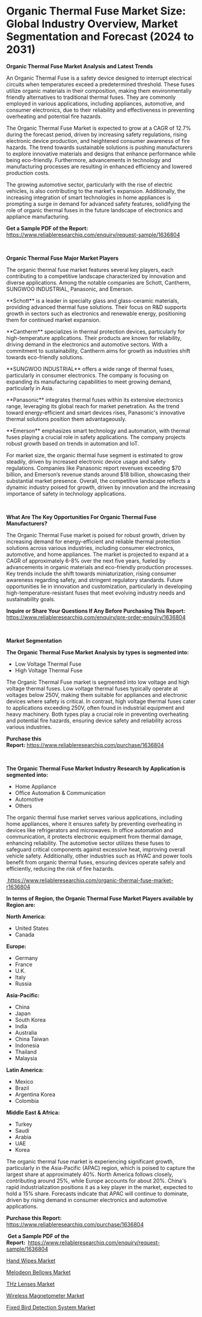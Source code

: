 <p><h1>Organic Thermal Fuse Market Size: Global Industry Overview, Market Segmentation and Forecast (2024 to 2031)</h1></p><p><strong>Organic Thermal Fuse Market Analysis and Latest Trends</strong></p>
<p><p>An Organic Thermal Fuse is a safety device designed to interrupt electrical circuits when temperatures exceed a predetermined threshold. These fuses utilize organic materials in their composition, making them environmentally friendly alternatives to traditional thermal fuses. They are commonly employed in various applications, including appliances, automotive, and consumer electronics, due to their reliability and effectiveness in preventing overheating and potential fire hazards.</p><p>The Organic Thermal Fuse Market is expected to grow at a CAGR of 12.7% during the forecast period, driven by increasing safety regulations, rising electronic device production, and heightened consumer awareness of fire hazards. The trend towards sustainable solutions is pushing manufacturers to explore innovative materials and designs that enhance performance while being eco-friendly. Furthermore, advancements in technology and manufacturing processes are resulting in enhanced efficiency and lowered production costs. </p><p>The growing automotive sector, particularly with the rise of electric vehicles, is also contributing to the market's expansion. Additionally, the increasing integration of smart technologies in home appliances is prompting a surge in demand for advanced safety features, solidifying the role of organic thermal fuses in the future landscape of electronics and appliance manufacturing.</p></p>
<p><strong>Get a Sample PDF of the Report:&nbsp;</strong> <a href="https://www.reliableresearchiq.com/enquiry/request-sample/1636804">https://www.reliableresearchiq.com/enquiry/request-sample/1636804</a></p>
<p>&nbsp;</p>
<p><strong>Organic Thermal Fuse Major Market Players</strong></p>
<p><p>The organic thermal fuse market features several key players, each contributing to a competitive landscape characterized by innovation and diverse applications. Among the notable companies are Schott, Cantherm, SUNGWOO INDUSTRIAL, Panasonic, and Emerson.</p><p>**Schott** is a leader in specialty glass and glass-ceramic materials, providing advanced thermal fuse solutions. Their focus on R&D supports growth in sectors such as electronics and renewable energy, positioning them for continued market expansion.</p><p>**Cantherm** specializes in thermal protection devices, particularly for high-temperature applications. Their products are known for reliability, driving demand in the electronics and automotive sectors. With a commitment to sustainability, Cantherm aims for growth as industries shift towards eco-friendly solutions.</p><p>**SUNGWOO INDUSTRIAL** offers a wide range of thermal fuses, particularly in consumer electronics. The company is focusing on expanding its manufacturing capabilities to meet growing demand, particularly in Asia.</p><p>**Panasonic** integrates thermal fuses within its extensive electronics range, leveraging its global reach for market penetration. As the trend toward energy-efficient and smart devices rises, Panasonic's innovative thermal solutions position them advantageously.</p><p>**Emerson** emphasizes smart technology and automation, with thermal fuses playing a crucial role in safety applications. The company projects robust growth based on trends in automation and IoT.</p><p>For market size, the organic thermal fuse segment is estimated to grow steadily, driven by increased electronic device usage and safety regulations. Companies like Panasonic report revenues exceeding $70 billion, and Emerson’s revenue stands around $18 billion, showcasing their substantial market presence. Overall, the competitive landscape reflects a dynamic industry poised for growth, driven by innovation and the increasing importance of safety in technology applications.</p></p>
<p>&nbsp;</p>
<p><strong>What Are The Key Opportunities For Organic Thermal Fuse Manufacturers?</strong></p>
<p><p>The Organic Thermal Fuse market is poised for robust growth, driven by increasing demand for energy-efficient and reliable thermal protection solutions across various industries, including consumer electronics, automotive, and home appliances. The market is projected to expand at a CAGR of approximately 6-8% over the next five years, fueled by advancements in organic materials and eco-friendly production processes. Key trends include the shift towards miniaturization, rising consumer awareness regarding safety, and stringent regulatory standards. Future opportunities lie in innovation and customization, particularly in developing high-temperature-resistant fuses that meet evolving industry needs and sustainability goals.</p></p>
<p><strong>Inquire or Share Your Questions If Any Before Purchasing This Report:</strong> <a href="https://www.reliableresearchiq.com/enquiry/pre-order-enquiry/1636804">https://www.reliableresearchiq.com/enquiry/pre-order-enquiry/1636804</a></p>
<p>&nbsp;</p>
<p><strong>Market Segmentation</strong></p>
<p><strong>The Organic Thermal Fuse Market Analysis by types is segmented into:</strong></p>
<p><ul><li>Low Voltage Thermal Fuse</li><li>High Voltage Thermal Fuse</li></ul></p>
<p><p>The Organic Thermal Fuse market is segmented into low voltage and high voltage thermal fuses. Low voltage thermal fuses typically operate at voltages below 250V, making them suitable for appliances and electronic devices where safety is critical. In contrast, high voltage thermal fuses cater to applications exceeding 250V, often found in industrial equipment and heavy machinery. Both types play a crucial role in preventing overheating and potential fire hazards, ensuring device safety and reliability across various industries.</p></p>
<p><strong>Purchase this Report:&nbsp;</strong><a href="https://www.reliableresearchiq.com/purchase/1636804">https://www.reliableresearchiq.com/purchase/1636804</a></p>
<p>&nbsp;</p>
<p><strong>The Organic Thermal Fuse Market Industry Research by Application is segmented into:</strong></p>
<p><ul><li>Home Appliance</li><li>Office Automation & Communication</li><li>Automotive</li><li>Others</li></ul></p>
<p><p>The organic thermal fuse market serves various applications, including home appliances, where it ensures safety by preventing overheating in devices like refrigerators and microwaves. In office automation and communication, it protects electronic equipment from thermal damage, enhancing reliability. The automotive sector utilizes these fuses to safeguard critical components against excessive heat, improving overall vehicle safety. Additionally, other industries such as HVAC and power tools benefit from organic thermal fuses, ensuring devices operate safely and efficiently, reducing the risk of fire hazards.</p></p>
<p><a href="https://www.reliableresearchiq.com/organic-thermal-fuse-market-r1636804">&nbsp;https://www.reliableresearchiq.com/organic-thermal-fuse-market-r1636804</a></p>
<p><strong>In terms of Region, the Organic Thermal Fuse Market Players available by Region are:</strong></p>
<p>
    <p> <strong> North America: </strong>
        <ul>
            <li>United States</li>
            <li>Canada</li>
        </ul>
        </p> 
    <p> <strong> Europe: </strong>
        <ul>
            <li>Germany</li>
            <li>France</li>
            <li>U.K.</li>
            <li>Italy</li>
            <li>Russia</li>
        </ul>
        </p> 
    <p> <strong> Asia-Pacific: </strong>
        <ul>
            <li>China</li>
            <li>Japan</li>
            <li>South Korea</li>
            <li>India</li>
            <li>Australia</li>
            <li>China Taiwan</li>
            <li>Indonesia</li>
            <li>Thailand</li>
            <li>Malaysia</li>
        </ul>
        </p> 
    <p> <strong> Latin America: </strong>
        <ul>
            <li>Mexico</li>
            <li>Brazil</li>
            <li>Argentina Korea</li>
            <li>Colombia</li>
        </ul>
        </p> 
    <p> <strong> Middle East & Africa: </strong>
        <ul>
            <li>Turkey</li>
            <li>Saudi</li>
            <li>Arabia</li>
            <li>UAE</li>
            <li>Korea</li>
        </ul>
    </p>
    </p>
<p><p>The organic thermal fuse market is experiencing significant growth, particularly in the Asia-Pacific (APAC) region, which is poised to capture the largest share at approximately 40%. North America follows closely, contributing around 25%, while Europe accounts for about 20%. China's rapid industrialization positions it as a key player in the market, expected to hold a 15% share. Forecasts indicate that APAC will continue to dominate, driven by rising demand in consumer electronics and automotive applications.</p></p>
<p><strong>Purchase this Report: </strong><a href="https://www.reliableresearchiq.com/purchase/1636804">https://www.reliableresearchiq.com/purchase/1636804</a></p>
<p>&nbsp;<strong>Get a Sample PDF of the Report:&nbsp;&nbsp;</strong><a href="https://www.reliableresearchiq.com/enquiry/request-sample/1636804">https://www.reliableresearchiq.com/enquiry/request-sample/1636804</a></p>
<p><strong></strong></p>
<p><p><a href="https://issuu.com/reportprime-2/docs/hand-wipes-market-size-2030.pptx_844122160e834f">Hand Wipes Market</a></p><p><a href="https://www.linkedin.com/pulse/melodeon-bellows-market-investigation-industry-evolution-forecast-z7ese?trackingId=pMVEZrLaTVe6Z4SZdY1myw%3D%3D">Melodeon Bellows Market</a></p><p><a href="https://issuu.com/reportprime-2/docs/thz-lenses-market-size-2030.pptx_65982a27c6b95d">THz Lenses Market</a></p><p><a href="https://medium.com/@lamarledner2023/wireless-magnetometer-market-forecasts-market-trends-and-impact-analysis-2024-2031-af6cf30b99bb">Wireless Magnetometer Market</a></p><p><a href="https://github.com/jeffreybishop26/Market-Research-Report-List-1/blob/main/fixed-bird-detection-system-market.md">Fixed Bird Detection System Market</a></p></p>